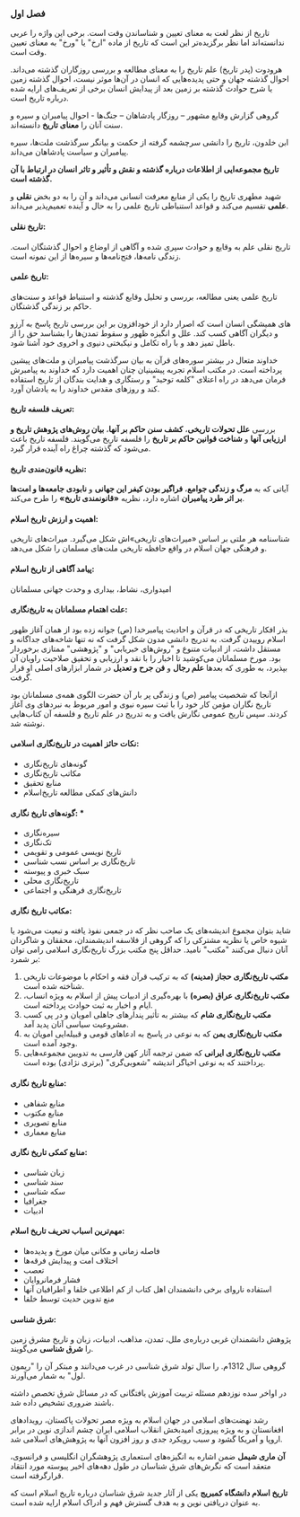 ### فصل اول

تاریخ از نظر لغت به معنای تعیین و شناساندن وقت است. برخی این واژه را عربی ندانسته‌اند اما نظر برگزیده‌تر این است که تاریخ از ماده "ارخ" یا "ورخ" به معنای تعیین وقت است.

هرودوت ‍‍‍(پدر تاریخ) علم تاریخ را به معنای مطالعه و بررسی روزگاران گذشته می‌داند. احوال گذشته جهان و حتی پدیده‌هایی که انسان در آن‌ها موثر نیست، احوال گذشته زمین یا شرح حوادث گذشته بر زمین بعد از پیدایش انسان برخی از تعریف‌های ارايه شده درباره تاریخ است.

گروهی گزارش وقایع مشهور – روزگار پادشاهان – جنگ‌ها - احوال پیامبران و سیره و سنت آنان را **معنای تاریخ** دانسته‌اند.

ابن خلدون، تاریخ را دانشی سرچشمه گرفته از حکمت و بیانگر سرگذشت ملت‌ها، سیره پیامبران و سیاست پادشاهان می‌داند.

**تاریخ مجموعه‌ایی از اطلاعات درباره گذشته و نقش و تأثیر و تاثر انسان در ارتباط با آن گذشته است.**

شهید مطهری تاریخ را یکی از منابع معرفت انسانی می‌داند و آن را به دو بخض **نقلی** و **علمی** تقسیم می‌کند و قواعد استنباطی تاریخ علمی را به حال و آینده تعمیم‌پذیر می‌داند.

#### تاریخ نقلی:
تاریخ نقلی علم به وقایع و حوادث سپری شده و آگاهی از اوضاع و احوال گذشتگان است. زندگی نامه‌ها، فتح‌نامه‌ها و سیره‌ها از این نمونه است.

#### تاریخ علمی:
تاریخ علمی یعنی مطالعه، بررسی و تحلیل وقایع گذشته و استنباط قواعد و سنت‌های حاکم بر زندگی گذشتگان.

افزون بر این بررسی تاریخ پاسخ به آرزو‎های همیشگی انسان است که اصرار دارد از خود و دیگران آگاهی کسب کند. علل و انگیزه ظهور و سقوط تمدن‌ها را بشناسد حق را از باطل تمیز دهد و با راه تکامل و نیکبختی دنیوی و اخروی خود آشنا شود.

خداوند متعال در بیشتر سوره‌های قرآن به بیان سرگذشت پیامبران و ملت‌های پیشین پرداخته است. در مکتب اسلام تجربه پیشینیان چنان اهمیت دارد که خداوند به پیامبرش فرمان می‌دهد در راه اعتلای "کلمه توحید" و رستگاری و هدایت بندگان از تاریخ استفاده کند و روزهای مقدس خداوند را به یادشان آورد.

#### تعریف فلسفه تاریخ:
بررسی **علل تحولات تاریخی**، **کشف سنن حاکم بر آنها**، **بیان روش‌های پژوهش تاریخ و ارزیابی آنها** و **شناخت قوانین حاکم بر تاریخ** را فلسفه تاریخ می‌گویند. فلسفه تاریخ باعث می‌شود که گذشته چراغ راه آینده قرار گیرد.

#### نظریه قانون‌مندی تاریخ:
آیاتی که به **مرگ و زندگی جوامع**، **فراگیر بودن کیفر این جهانی** و **نابودی جامعه‌ها و امت‌ها بر اثر طرد پیامبران** اشاره دارد، نظریه **«قانونمندی تاریخ»** را طرح می‌کند.

#### اهمیت و ارزش تاریخ اسلام:
شناسنامه هر ملتی بر اساس «میراث‌های تاریخی»اش شکل می‌گیرد. میراث‌های تاریخی و فرهنگی جهان اسلام در واقع حافظه تاریخی ملت‌های مسلمان را شکل می‌دهد.

#### پیامد آگاهی از تاریخ اسلام:
امیدواری، نشاط، بیداری و وحدت جهانی مسلمانان

#### علت اهتمام مسلمانان به تاریخ‌نگاری:
بذر افکار تاریخی که در قرآن و احادیث پیامبرخدا (ص) جوانه زده بود از همان آغاز ظهور اسلام روییدن گرفت. به تدریج دانشی مدون شکل گرفت که نه تنها شاخه‌های جداگانه و مستقل داشت، از ادبیات متنوع و "روش‌های خبریابی" و "پژوهشی" ممتازی برخوردار بود. مورخ مسلمانان می‌کوشید تا اخبار را با نقد و ارزیابی و تحقیق صلاحیت راویان آن بپذیرد، به طوری که بعدها **علم رجال** و **فن جرح و تعدیل** در شمار ابزارهای اصلی او قرار گرفت.

ازآنجا که شخصیت پیامبر (ص) و زندگی پر بار آن حضرت الگوی همه‌ی مسلمانان بود تاریخ نگاران مؤمن کار خود را با ثبت سیره نبوی و امور مربوط به نبردهای وی آغاز کردند. سپس تاریخ عمومی نگارش یافت و به تدریج در علم تاریخ و فلسفه آن کتاب‌هایی نوشته شد.

#### نکات حائز اهمیت در تاریخ‌نگاری اسلامی:
* گونه‌های تاریخ‌نگاری
* مکاتب تاریخ‌نگاری
* منابع تحقیق
* دانش‌های کمکی مطالعه تاریخ‌اسلام

#### گونه‌های تاریخ نگاری: *
* سیره‌نگاری
* تک‌نگاری
* تاریخ نویسی عمومی و تقویمی
* تاریخ‌نگاری بر اساس نسب شناسی
* سبک خبری و پیوسته
* تاریخ‌نگاری محلی
* تاریخ‌نگاری فرهنگی و اجتماعی


#### مکاتب تاریخ نگاری:
شاید بتوان مجموع اندیشه‌های یک صاحب نظر که در جمعی نفوذ یافته و تبعیت می‌شود یا شیوه خاص یا نظریه مشترکی را که گروهی از فلاسفه اندیشمندان، محققان و شاگردان آنان دنبال می‌کنند "مکتب" نامید.
حداقل پنج مکتب بزرگ تاریخ‌نگاری اسلامی رامی توان بر شمرد:

1. **مکتب تاریخ‌نگاری حجاز (مدینه)** که به ترکیب قرآن فقه و احکام با موضوعات تاریخی شناخته شده است.
2. **مکتب تاریخ‌نگاری عراق (بصره)** با بهره‌گیری از ادبیات پیش از اسلام به ویژه انساب، ایام و اخبار به ثبت حوادث پرداخته است.
3. **مکتب تاریخ‌نگاری شام** که بیشتر به تأثیر پندارهای جاهلی امویان و در پی کسب مشروعیت سیاسی آنان پدید آمد.
4. **مکتب تاریخ‌نگاری یمن** که به نوعی در پاسخ به ادعاهای قومی و قبیله‌ایی امویان به وجود آمده است.
5. **مکتب تاریخ‌نگاری ایرانی** که ضمن ترجمه آثار کهن فارسی به تدویین مجموعه‌هایی پرداختند که به نوعی احیاگر اندیشه "شعوبی‌گری" (برتری نژادی) بوده است.

#### منابع تاریخ نگاری:
* منابع شفاهی
* منابع مکتوب
* منابع تصویری
* منابع معماری

#### منابع کمکی تاریخ نگاری:
* زبان شناسی
* سند شناسی
* سکه شناسی
* جغرافیا
* ادبیات

#### مهم‌ترین اسباب تحریف تاریخ اسلام:
* فاصله زمانی و مکانی میان مورخ و پدیده‌ها
* اختلاف امت و پیدایش فرقه‌ها
* تعصب
* فشار فرمانروایان
* استفاده ناروای برخی دانشمندان اهل کتاب از کم اطلاعی خلفا و اطرافیان آنها
* منع تدوین حدیث توسط خلفا

#### شرق شناسی:
پژوهش دانشمندان غربی درباره‌ی ملل، تمدن، مذاهب، ادبیات، زبان و تاریخ مشرق زمین را **شرق شناسی** می‌گویند.

گروهی سال 1312م. را سال تولد شرق شناسی در غرب می‌دانند و مبتکر آن را "ریمون لول" به شمار می‌آورند.

در اواخر سده نوزدهم مسئله تربیت آموزش یافتگانی که در مسائل شرق تخصص داشته باشند ضروری تشخیص داده شد.

رشد نهضت‌های اسلامی در جهان اسلام به ویژه مصر تحولات پاکستان، رویدادهای افغانستان و به ویژه پیروزی امیدبخش انقلاب اسلامی ایران چشم اندازی نوین در برابر اروپا و آمریکا گشود و سبب رویکرد جدی و روز افزون آنها به پژوهش‌های اسلامی شد.

**آن ماری شیمل** ضمن اشاره به انگیزه‌های استعماری پژوهشگران انگلیسی و فرانسوی، متعقد است که نگرش‌های شرق شناسان در طول دهه‌های اخیر پیوسته مورد انتقاد قرارگرفته است.

**تاریخ اسلام دانشگاه کمبریج** یکی از آثار جدید شرق شناسان درباره تاریخ اسلام است که به عنوان دریافتی نوین و به هدف گسترش فهم و ادراک اسلام ارایه شده است.
